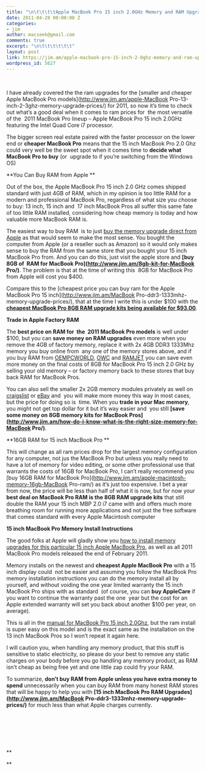 ```yaml
---
title: "\n\t\t\t\tApple MacBook Pro 15 inch 2.0GHz Memory and RAM Upgrade Choices\t\t"
date: 2011-04-28 00:00:00 Z
categories:
- jim
author: macseek@gmail.com
comments: true
excerpt: "\n\t\t\t\t\t\t"
layout: post
link: https://jim.am/apple-macbook-pro-15-inch-2-0ghz-memory-and-ram-upgrade-choices/
wordpress_id: 5627
---
```


 




I have already covered the the ram upgrades for the [smaller and cheaper Apple MacBook Pro models](http://www.jim.am/apple-MacBook Pro-13-inch-2-3ghz-memory-upgrade-prices/) for 2011, so now it’s time to check out what’s a good deal when it comes to ram prices for  the most versatile of the  2011 MacBook Pro lineup – Apple MacBook Pro 15 inch 2.0GHz featuring the Intel Quad Core i7 processor.




The bigger screen real estate paired with the faster processor on the lower end or **cheaper MacBook Pro** means that the 15 inch MacBook Pro 2.0 Ghz could very well be the sweet spot when it comes time to **decide what MacBook Pro to buy** (or  upgrade to if you’re switching from the Windows OS)




**You Can Buy RAM from Apple **




Out of the box, the Apple MacBook Pro 15 inch 2.0 GHz comes shipped standard with just 4GB of RAM, which in my opinion is too little RAM for a modern and professional MacBook Pro, regardless of what size you choose to buy: 13 inch, 15 inch and  17 inch MacBook Pros all suffer this same fate of too little RAM installed, considering how cheap memory is today and how valuable more MacBook RAM is.




The easiest way to buy RAM  is to just [buy the memory upgrade direct from Apple](http://store.apple.com) as that would seem to make the most sense. You bought the computer from Apple (or a reseller such as Amazon) so it would only makes sense to buy the RAM from the same store that you bought your 15 inch MacBook Pro from. And you can do this, just visit the apple store and **[buy 8GB of  RAM for MacBook Pro](http://www.jim.am/8gb-kit-for-MacBook Pro/)**. The problem is that at the time of writing this  8GB for MacBook Pro from Apple will cost you $400.




Compare this to the [cheapest price you can buy ram for the Apple MacBook Pro 15 inch](http://www.jim.am/MacBook Pro-ddr3-1333mhz-memory-upgrade-prices/), that at the time I write this is under $100 with the **[cheapest MacBook Pro 8GB RAM upgrade kits being available for $93.00](http://amzn.to/2oA2gjC)**.




**Trade in Apple Factory RAM**




The **best price on RAM for  the  2011 MacBook Pro models** is well under $100, but you can **save money on RAM upgrades** even more when you remove the 4GB of factory memory, replace it with 2x 4GB DDR3 1333Mhz memory you buy online from  any one of the memory stores above, and if you buy RAM from [OEMPCWORLD](http://www.jim.am/oempcworld), [OWC](http://www.jim.am/OWC) and [RAMJET](http://www.jim.am/ramjet) you can save even more money on the final costs of 8GB for MacBook Pro 15 inch 2.0 GHz by selling your old memory – or factory memory back to these stores that buy back RAM for MacBook Pros.




You can also sell the smaller 2x 2GB memory modules privately as well on [craigslist](http://www.craigslist.org) or [eBay](http://www.ebay.com) and  you will make more money this way in most cases, but the price for doing so is  time. When you **trade in your Mac memory**, you might not get top dollar for it but it’s way easier and  you still **[save some money on 8GB memory kits for MacBook Pros](http://www.jim.am/how-do-i-know-what-is-the-right-size-memory-for-MacBook Pro/)**.




**16GB RAM for 15 inch MacBook Pro **




This will change as all ram prices drop for the largest memory configuration for any computer, not jus the MacBook Pro but unless you really need to have a lot of memory for video editing, or some other professional use that warrants the costs of 16GB for MacBook Pro, I can’t really recommend you [buy 16GB RAM for MacBook Pro](http://www.jim.am/apple-macintosh-memory-16gb-MacBook Pro-ram/) as it’s just too expensive. I bet a year from now, the price will be less than half of what it is now, but for now your **best deal on MacBook Pro RAM is the 8GB RAM upgrade kits** that still double the RAM your 15 inch MBP 2.0 i7 came with and offers much more breathing room for running more applications and not just the free software that comes standard with every Apple Macintosh computer




**15 inch MacBook Pro Memory Install Instructions**




The good folks at Apple will gladly show you [how to install memory upgrades for this particular 15 inch Apple MacBook Pro](http://support.apple.com/kb/HT1270#link3), as well as all 2011 MacBook Pro models released the end of February 2011.




Memory installs on the newest and **cheapest Apple MacBook Pro** with a 15 inch display could  not be easier and assuming you follow the MacBook Pro memory installation instructions you can do the memory install all by yourself, and without voiding the one year limited warranty the 15 inch MacBook Pro ships with as standard  (of course, you can **buy AppleCare** if you want to continue the warranty past the one  year but the cost for an Apple extended warranty will set you back about another $100 per year, on average).




This is all in the [manual for MacBook Pro 15 inch 2.0Ghz](http://support.apple.com/kb/HT1270), but the ram install is super easy on this model and is the exact same as the installation on the 13 inch MacBook Pros so I won’t repeat it again here.




I will caution you, when handling any memory product, that this stuff is sensitive to static electricity, so please do your best to remove any static charges on your body before you go handling any memory product, as RAM isn’t cheap as being free yet and one little zap could fry your RAM.




To summarize, **don’t buy RAM from Apple unless you have extra money to spend** unnecessarily when you can buy RAM from many honest RAM stores that will be happy to help you with **[15 inch MacBook Pro RAM Upgrades](http://www.jim.am/MacBook Pro-ddr3-1333mhz-memory-upgrade-prices/)** for much less than what Apple charges currently.




 




 




 




**  

**


		
